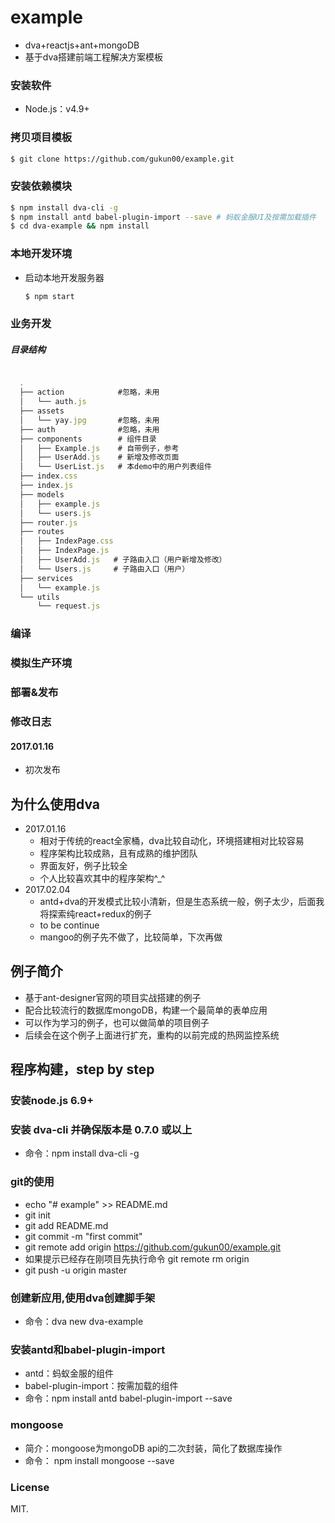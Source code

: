 # example
- dva+reactjs+ant+mongoDB
- 基于dva搭建前端工程解决方案模板


### 安装软件

- Node.js：v4.9+

### 拷贝项目模板

``` bash
$ git clone https://github.com/gukun00/example.git
```


### 安装依赖模块

``` bash
$ npm install dva-cli -g
$ npm install antd babel-plugin-import --save # 蚂蚁金服UI及按需加载插件
$ cd dva-example && npm install
```

### 本地开发环境

- 启动本地开发服务器

    ``` bash
    $ npm start
    ```

### 业务开发

##### 目录结构

``` js

  .
  ├── action            #忽略，未用
  │   └── auth.js
  ├── assets
  │   └── yay.jpg       #忽略，未用
  ├── auth              #忽略，未用
  ├── components        # 组件目录
  │   ├── Example.js    # 自带例子，参考   
  │   ├── UserAdd.js    # 新增及修改页面
  │   └── UserList.js   # 本demo中的用户列表组件
  ├── index.css
  ├── index.js
  ├── models
  │   ├── example.js
  │   └── users.js
  ├── router.js
  ├── routes
  │   ├── IndexPage.css
  │   ├── IndexPage.js
  │   ├── UserAdd.js   # 子路由入口（用户新增及修改）
  │   └── Users.js     # 子路由入口（用户）
  ├── services
  │   └── example.js
  └── utils
      └── request.js
```

### 编译


### 模拟生产环境



### 部署&发布



### 修改日志

#### 2017.01.16

- 初次发布


## 为什么使用dva
  - 2017.01.16
    - 相对于传统的react全家桶，dva比较自动化，环境搭建相对比较容易
    - 程序架构比较成熟，且有成熟的维护团队
    - 界面友好，例子比较全
    - 个人比较喜欢其中的程序架构^_^
  - 2017.02.04
    - antd+dva的开发模式比较小清新，但是生态系统一般，例子太少，后面我将探索纯react+redux的例子
    - to be continue
    - mangoo的例子先不做了，比较简单，下次再做

## 例子简介
  - 基于ant-designer官网的项目实战搭建的例子
  - 配合比较流行的数据库mongoDB，构建一个最简单的表单应用
  - 可以作为学习的例子，也可以做简单的项目例子
  - 后续会在这个例子上面进行扩充，重构的以前完成的热网监控系统

## 程序构建，step by step

### 安装node.js 6.9+
### 安装 dva-cli 并确保版本是 0.7.0 或以上
  - 命令：npm install dva-cli -g

### git的使用
  - echo "# example" >> README.md
  - git init
  - git add README.md
  - git commit -m "first commit"
  - git remote add origin https://github.com/gukun00/example.git
  - 如果提示已经存在刚项目先执行命令  git remote rm origin
  - git push -u origin master


### 创建新应用,使用dva创建脚手架
  - 命令：dva new dva-example

### 安装antd和babel-plugin-import
  - antd：蚂蚁金服的组件
  - babel-plugin-import：按需加载的组件
  - 命令：npm install antd babel-plugin-import --save

### mongoose
  - 简介：mongoose为mongoDB api的二次封装，简化了数据库操作
  - 命令： npm install mongoose --save


### License

MIT.
